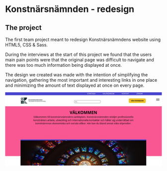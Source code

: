# Konstnärsnämnden - redesign

## The project

The first team project meant to redesign Konstnärsnämndens website using HTML5, CSS & Sass.

During the interviews at the start of this project we found that the users main pain points were that the original
page was difficult to navigate and there was too much information being displayed at once.

The design we created was made with the intention of simplifying the navigation, gathering the most important and
interesting links in one place and minimizing the amount of text displayed at once on every page.

![](assets/images/website-preview.JPG)

